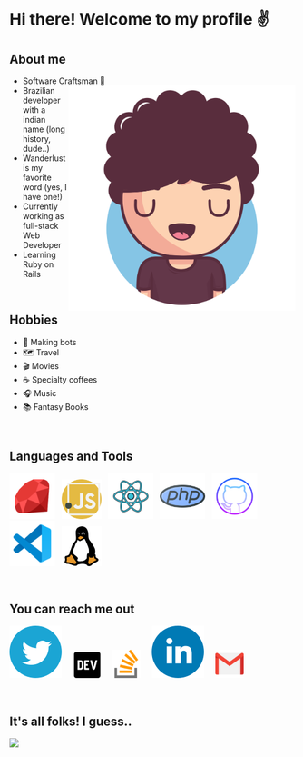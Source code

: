 # Hi there! Welcome to my profile :v:                               

## About me 

* Software Craftsman 📜 <img src="https://github.com/Krsnananda/Krsnananda/raw/master/public/assets/bighead.svg" align="right" width="400">
* Brazilian developer with a indian name (long history, dude..)
* Wanderlust is my favorite word (yes, I have one!)
* Currently working as full-stack Web Developer
* Learning Ruby on Rails

<br>

## Hobbies

* :robot: Making bots
* 🗺️ Travel 
* :clapper: Movies
* ☕️ Specialty coffees 
* 🎧 Music 
* 📚 Fantasy Books 

<br>

## Languages and Tools

<img src="https://github.com/Krsnananda/Krsnananda/raw/master/public/assets/icons8-ruby-programming-language (1).svg" width="80" alt="Ruby">&nbsp;&nbsp;
<img src="https://github.com/Krsnananda/Krsnananda/raw/master/public/assets/javascript.svg" width="70">&nbsp;&nbsp;
<img src="https://github.com/Krsnananda/Krsnananda/raw/master/public/assets/icons8-react.svg" width="80">&nbsp;&nbsp;
<img src="https://github.com/Krsnananda/Krsnananda/raw/master/public/assets/php.svg" width="80">&nbsp;&nbsp;
<img src="https://github.com/Krsnananda/Krsnananda/raw/master/public/assets/icons8-github.svg" width="80">&nbsp;&nbsp;
<img src="https://github.com/Krsnananda/Krsnananda/raw/master/public/assets/icons8-visual-studio-code-2019.svg" width="80">&nbsp;&nbsp;
<img src="https://github.com/Krsnananda/Krsnananda/raw/master/public/assets/linux.svg" width="70">&nbsp;&nbsp;

<br>

## You can reach me out
  
[![twitter](https://github.com/Krsnananda/Krsnananda/raw/master/public/assets/twitter.svg)](https://twitter.com/thekrsnananda)&nbsp;&nbsp;&nbsp;&nbsp;
[<img src="https://github.com/Krsnananda/Krsnananda/raw/master/public/assets/devto.svg" width="50">](https://dev.to/krsnananda)&nbsp;&nbsp;&nbsp;&nbsp;
[<img src="https://github.com/Krsnananda/Krsnananda/raw/master/public/assets/stack-overflow.svg" width="50">](https://stackoverflow.com/users/11869599/krsnananda?tab=profile)&nbsp;&nbsp;&nbsp;&nbsp;
[![linkedin](https://github.com/Krsnananda/Krsnananda/raw/master/public/assets/linkedin.svg)](https://www.linkedin.com/in/krsnananda-nunes/)&nbsp;&nbsp;&nbsp;&nbsp;
[<img src="https://github.com/Krsnananda/Krsnananda/raw/master/public/assets/gmail.svg" width="50">](mailto:krsnananda@outlook.com?subject=[GitHub]%20Profile%20Contact)&nbsp;&nbsp;&nbsp;&nbsp;

<br>

## It's all folks! I guess..

<img src="https://github.com/Krsnananda/Krsnananda/raw/master/public/assets/silicon.gif"> 
